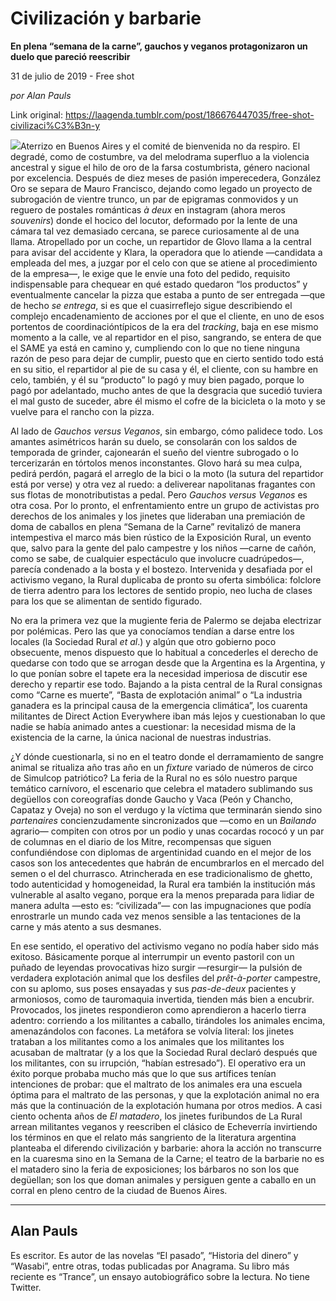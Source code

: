 # Civilización y barbarie

**En plena “semana de la carne”, gauchos y veganos protagonizaron un duelo que pareció reescribir**

31 de julio de 2019 - Free shot

_por Alan Pauls_

Link original: https://laagenda.tumblr.com/post/186676447035/free-shot-civilizaci%C3%B3n-y

![](https://64.media.tumblr.com/7e30d9e0769c5e3e10c6eba969e20432/631d5235448e2fce-7a/s500x750/fe9cada1c0e93207844e1875b5be2d8de701901a.jpg)Aterrizo en
Buenos Aires y el comité de bienvenida no da respiro. El degradé, como de
costumbre, va del melodrama superfluo a la violencia ancestral y sigue el hilo
de oro de la farsa costumbrista, género nacional por excelencia. Después de
diez meses de pasión imperecedera, González Oro se separa de Mauro Francisco,
dejando como legado un proyecto de subrogación de vientre trunco, un par de
epigramas conmovidos y un reguero de postales románticas *à deux* en instagram (ahora meros *souvenirs*) donde el hocico del locutor, deformado por la lente de
una cámara tal vez demasiado cercana, se parece curiosamente al de una llama.
Atropellado por un coche, un repartidor de Glovo llama a la central para avisar
del accidente y Klara, la operadora que lo atiende —candidata a empleada del
mes, a juzgar por el celo con que se atiene al procedimiento de la empresa—, le
exige que le envíe una foto del pedido, requisito indispensable para chequear
en qué estado quedaron “los productos” y eventualmente cancelar la pizza que
estaba a punto de ser entregada —que de hecho *se entrega*, si es que el cuasirreflejo sigue describiendo el complejo
encadenamiento de acciones por el que el cliente, en uno de esos portentos de coordinacióntípicos de la era del *tracking*, baja en ese mismo momento a la
calle, ve al repartidor en el piso, sangrando, se entera de que el SAME ya está
en camino y, cumpliendo con lo que no tiene ninguna razón de peso para dejar de
cumplir, puesto que en cierto sentido todo está en su sitio, el repartidor al
pie de su casa y él, el cliente, con su hambre en celo, también, y él su
“producto” lo pagó y muy bien pagado, porque lo pagó por adelantado, mucho
antes de que la desgracia que sucedió tuviera el mal gusto de suceder, abre él
mismo el cofre de la bicicleta o la moto y se vuelve para el rancho con la
pizza.

Al lado de *Gauchos versus Veganos*, sin embargo, cómo palidece todo. Los
amantes asimétricos harán su duelo, se consolarán con los saldos de temporada
de grinder, cajonearán el sueño del vientre subrogado o lo tercerizarán en tórtolos
menos inconstantes. Glovo hará su mea culpa, pedirá perdón, pagará el arreglo
de la bici o la moto (la sutura del repartidor está por verse) y otra vez al
ruedo: a deliverear napolitanas fragantes con sus flotas de monotributistas a
pedal. Pero *Gauchos versus Veganos* es
otra cosa. Por lo pronto, el enfrentamiento entre un grupo de activistas pro
derechos de los animales y los jinetes que lideraban una premiación de doma de
caballos en plena “Semana de la Carne” revitalizó de manera intempestiva el
marco más bien rústico de la Exposición Rural, un evento que, salvo para la
gente del palo campestre y los niños —carne de cañón, como se sabe, de
cualquier espectáculo que involucre cuadrúpedos—, parecía condenado a la bosta
y el bostezo. Intervenida y desafiada por el activismo vegano, la Rural duplicaba
de pronto su oferta simbólica: folclore de tierra adentro para los lectores de
sentido propio, neo lucha de clases para los que se alimentan de sentido
figurado.

No era la primera vez que la
mugiente feria de Palermo se dejaba electrizar por polémicas. Pero las que ya
conocíamos tendían a darse entre los locales (la Sociedad Rural *et al*.) y algún que otro gobierno poco
obsecuente, menos dispuesto que lo habitual a concederles el derecho de
quedarse con todo que se arrogan desde que la Argentina es la Argentina, y lo
que ponían sobre el tapete era la necesidad imperiosa de discutir ese derecho y
repartir ese todo. Bajando a la pista central de la Rural consignas como “Carne
es muerte”, “Basta de explotación animal” o “La industria ganadera es la
principal causa de la emergencia climática”, los cuarenta militantes de Direct
Action Everywhere iban más lejos y cuestionaban lo que nadie se había animado antes
a cuestionar: la necesidad misma de la existencia de la carne, la única
nacional de nuestras industrias.

¿Y dónde cuestionarla, si no en el teatro
donde el derramamiento de sangre animal se ritualiza año tras año en un *fixture* variado de números de circo de
Simulcop patriótico? La feria de la Rural no es sólo nuestro parque temático carnívoro,
el escenario que celebra el matadero sublimando sus degüellos con coreografías
donde Gaucho y Vaca (Peón y Chancho, Capataz y Oveja) no son el verdugo y la
víctima que terminarán siendo sino *partenaires*
concienzudamente sincronizados que —como en un *Bailando* agrario— compiten con otros por un podio y unas cocardas
rococó y un par de columnas en el diario de los Mitre, recompensas que siguen
confundiéndose con diplomas de argentinidad cuando en el mejor de los casos son
los antecedentes que habrán de encumbrarlos en el mercado del semen o el del
churrasco. Atrincherada en ese tradicionalismo de ghetto, todo autenticidad y homogeneidad,
la Rural era también la institución más vulnerable al asalto vegano, porque era
la menos preparada para lidiar de manera adulta —esto es: “civilizada”— con las
impugnaciones que podía enrostrarle un mundo cada vez menos sensible a las
tentaciones de la carne y más atento a sus desmanes.

En ese sentido, el operativo del
activismo vegano no podía haber sido más exitoso. Básicamente porque al interrumpir
un evento pastoril con un puñado de leyendas provocativas hizo surgir —resurgir—
la pulsión de verdadera explotación animal que los desfiles del *prêt-à-porter* campestre, con su aplomo,
sus poses ensayadas y sus *pas-de-deux*
pacientes y armoniosos, como de tauromaquia invertida, tienden más bien a
encubrir. Provocados, los jinetes respondieron como aprendieron a hacerlo tierra
adentro: corriendo a los militantes a caballo, tirándoles los animales encima,
amenazándolos con facones. La metáfora se volvía literal: los jinetes trataban
a los militantes como a los animales que los militantes los acusaban de
maltratar (y a los que la Sociedad Rural declaró después que los militantes,
con su irrupción, “habían estresado”). El operativo era un éxito porque probaba
mucho más que lo que sus artífices tenían intenciones de probar: que el
maltrato de los animales era una escuela óptima para el maltrato de las
personas, y que la explotación animal no era más que la continuación de la
explotación humana por otros medios. A casi ciento ochenta años de *El matadero*, los jinetes furibundos de
La Rural arrean militantes veganos y reescriben el clásico de Echeverría
invirtiendo los términos en que el relato más sangriento de la literatura
argentina planteaba el diferendo civilización y barbarie: ahora la acción no
transcurre en la cuaresma sino en la Semana de la Carne; el teatro de la
barbarie no es el matadero sino la feria de exposiciones; los bárbaros no son
los que degüellan; son los que doman animales y persiguen gente a caballo en un
corral en pleno centro de la ciudad de Buenos Aires.  



---

 Alan Pauls
-----------

 Es escritor. Es autor de las novelas “El pasado”, “Historia del dinero” y “Wasabi”, entre otras, todas publicadas por Anagrama. Su libro más reciente es “Trance”, un ensayo autobiográfico sobre la lectura. No tiene Twitter.

